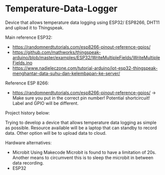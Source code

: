 # Temperature-Data-Logger

Device that allows temperature data logging using ESP32/ ESP8266, DHT11 and upload it to Thingspeak.

Main reference ESP32:
- https://randomnerdtutorials.com/esp8266-pinout-reference-gpios/
- https://github.com/mathworks/thingspeak-arduino/blob/master/examples/ESP32/WriteMultipleFields/WriteMultipleFields.ino
- https://www.nadieleczone.com/tutorial-arduino/iot-esp32-thingspeak-menghantar-data-suhu-dan-kelembapan-ke-server/

Reference ESP 8266:
- https://randomnerdtutorials.com/esp8266-pinout-reference-gpios/ -> Make sure you put in the correct pin number! Potential shortcircuit! Label and GPIO will be different. 

Project history below:

Trying to develop a device that allows temperature data logging as simple as possible.
Resource available will be a laptop that can standby to record data.
Other option will be to upload data to cloud.

Hardware alternatives:
- Microbit
  Using Makecode Microbit is found to have a limitation of 20s. Another means to circumvent this is to sleep the microbit in between data recording.
- ESP32
